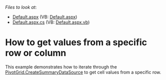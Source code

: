 <!-- default file list -->
*Files to look at*:

* [Default.aspx](./CS/WebSite/Default.aspx) (VB: [Default.aspx](./VB/WebSite/Default.aspx))
* [Default.aspx.cs](./CS/WebSite/Default.aspx.cs) (VB: [Default.aspx.vb](./VB/WebSite/Default.aspx.vb))
<!-- default file list end -->
# How to get values from a specific row or column


<p>This example demonstrates how to iterate through the <a href="http://documentation.devexpress.com/#AspNet/DevExpressWebASPxPivotGridASPxPivotGrid_CreateSummaryDataSourcetopic">PivotGrid.CreateSummaryDataSource</a> to get cell values from a specific row.</p>

<br/>


